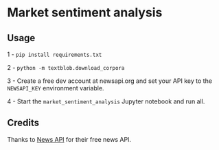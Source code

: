 # Market sentiment analysis

## Usage

1 - `pip install requirements.txt`

2 - `python -m textblob.download_corpora`

3 -  Create a free dev account at newsapi.org and set your API key to the `NEWSAPI_KEY` environment variable.

4 - Start the `market_sentiment_analysis` Jupyter notebook and run all.

## Credits

Thanks to [News API](http://newsapi.org) for their free news API.
